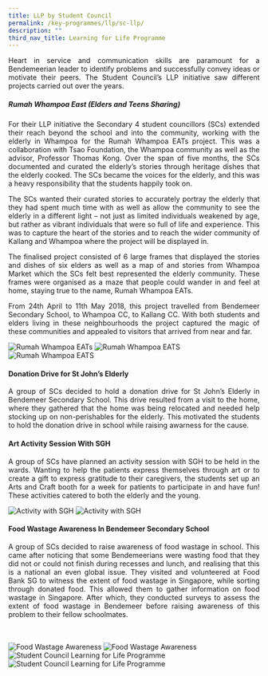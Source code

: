 ```yaml
---
title: LLP by Student Council
permalink: /key-programmes/llp/sc-llp/
description: ""
third_nav_title: Learning for Life Programme
---
```

<p style="text-align:justify">Heart in service and communication skills are paramount for a Bendemeerian leader to identify problems and successfully convey ideas or motivate their peers. The Student Council’s LLP initiative saw different projects carried out over the years.</p>

##### **Rumah Whampoa East (Elders and Teens Sharing)**

<p style="text-align:justify">For their LLP initiative the Secondary 4 student councillors (SCs) extended their reach beyond the school and into the community, working with the elderly in Whampoa for the Rumah Whampoa EATs project. This was a collaboration with Tsao Foundation, the Whampoa community as well as the advisor, Professor Thomas Kong. Over the span of five months, the SCs documented and curated the elderly’s stories through heritage dishes that the elderly cooked. The SCs became the voices for the elderly, and this was a heavy responsibility that the students happily took on.</p>

<p style="text-align:justify">The SCs wanted their curated stories to accurately portray the elderly that they had spent much time with as well as allow the community to see the elderly in a different light – not just as limited individuals weakened by age, but rather as vibrant individuals that were so full of life and experience. This was to capture the heart of the stories and to reach the wider community of Kallang and Whampoa where the project will be displayed in.</p>

<p style="text-align:justify">The finalised project consisted of 6 large frames that displayed the stories and dishes of six elders as well as a map of and stories from Whampoa Market which the SCs felt best represented the elderly community. These frames were organised as a maze that people could wander in and feel at home, staying true to the name, Rumah Whampoa EATs.</p>

<p style="text-align:justify">From 24th April to 11th May 2018, this project travelled from Bendemeer Secondary School, to Whampoa CC, to Kallang CC. With both students and elders living in these neighbourhoods the project captured the magic of these communities and appealed to visitors that arrived from near and far.</p>

<!--
![Rumah Whampoa EATs](/images/Keyprogrammes/llp-whampoaeats-01.jpg)

![Rumah Whampoa EATs](/images/Keyprogrammes/llp-whampoaeats-02.jpg)

![Rumah Whampoa EATs](/images/Keyprogrammes/llp-whampoaeats-03.jpg)
-->

<img src="/images/Keyprogrammes/llp-whampoaeats-01.jpg" alt="Rumah Whampoa EATs"/>
<img src="/images/Keyprogrammes/llp-whampoaeats-02.jpg" alt="Rumah Whampoa EATS"/>
<img src="/images/Keyprogrammes/llp-whampoaeats-03.jpg" alt="Rumah Whampoa EATS"/>

#### **Donation Drive for St John’s Elderly**

<p style="text-align:justify">A group of SCs decided to hold a donation drive for St John’s Elderly in Bendemeer Secondary School. This drive resulted from a visit to the home, where they gathered that the home was being relocated and needed help stocking up on non-perishables for the elderly. This motivated the students to hold the donation drive in school while raising awarness for the cause.</p>

#### **Art Activity Session With SGH**

<p style="text-align:justify">A group of SCs have planned an activity session with SGH to be held in the wards. Wanting to help the patients express themselves through art or to create a gift to express gratitude to their caregivers, the students set up an Arts and Craft booth for a week for patients to participate in and have fun! These activities catered to both the elderly and the young.</p>

<!--
![Art Activity with SGH](/images/Keyprogrammes/llp-sgh-01.jpg)

![Art Activity with SGH](/images/Keyprogrammes/llp-sgh-02.jpg)
-->

<img src="/images/Keyprogrammes/llp-sgh-01.jpg" alt="Activity with SGH"/>
<img src="/images/Keyprogrammes/llp-sgh-02.jpg" alt="Activity with SGH"/>

#### **Food Wastage Awareness In Bendemeer Secondary School**

<p style="text-align:justify">A group of SCs decided to raise awareness of food wastage in school. This came after noticing that some Bendemeerians were wasting food that they did not or could not finish during recesses and lunch, and realising that this is a national an even global issue. They visited and volunteered at Food Bank SG to witness the extent of food wastage in Singapore, while sorting through donated food. This allowed them to gather information on food wastage in Singapore. After which, they conducted surveys to assess the extent of food wastage in Bendemeer before raising awareness of this problem to their fellow schoolmates.</p>

<!--
![Food Wastage Awareness](/images/Keyprogrammes/llp-foodbank-01.jpg)

![Food Wastage Awareness](/images/Keyprogrammes/llp-foodbank-02.jpg)
-->
<br>
<br>
<img src="/images/Keyprogrammes/llp-foodbank-01.jpg" alt="Food Wastage Awareness"/>
<img src="/images/Keyprogrammes/llp-foodbank-02.jpg" alt="Food Wastage Awareness"/>

<!--
|||
|-|-|


![Student Council Learning for Life Programme](/images/Keyprogrammes/llpsc-01.jpeg)

![Student Council Learning for Life Programme](/images/Keyprogrammes/llpsc-02.jpeg)
-->

<img src="/images/Keyprogrammes/llpsc-01.jpeg" alt="Student Council Learning for Life Programme"/>
<img src="/images/Keyprogrammes/llpsc-02.jpeg" alt="Student Council Learning for Life Programme"/>